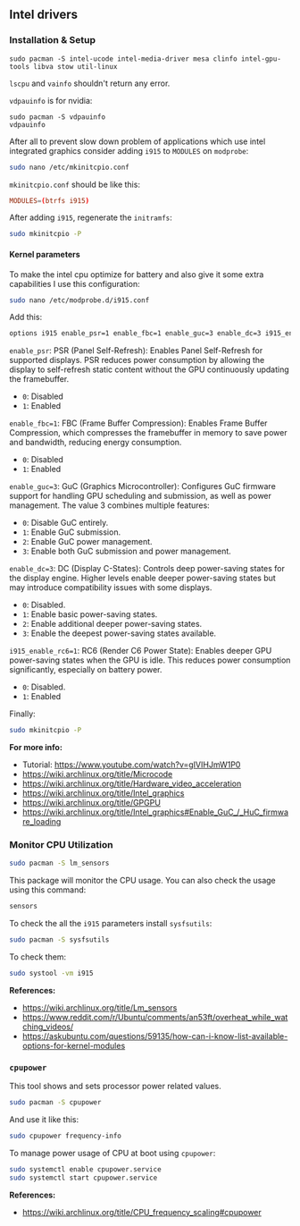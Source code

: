 ## Intel drivers

### Installation & Setup

```shell
sudo pacman -S intel-ucode intel-media-driver mesa clinfo intel-gpu-tools libva stow util-linux
```

`lscpu` and `vainfo` shouldn't return any error.

`vdpauinfo` is for nvidia:

```shell
sudo pacman -S vdpauinfo
vdpauinfo
```

After all to prevent slow down problem of applications which use intel integrated graphics consider adding `i915` to `MODULES` on `modprobe`:

```bash
sudo nano /etc/mkinitcpio.conf
```

`mkinitcpio.conf` should be like this:

```conf
MODULES=(btrfs i915)
```

After adding `i915`, regenerate the `initramfs`:

```bash
sudo mkinitcpio -P
```

#### Kernel parameters

To make the intel cpu optimize for battery and also give it some extra capabilities I use this configuration:

```bash
sudo nano /etc/modprobe.d/i915.conf
```

Add this:

```bash
options i915 enable_psr=1 enable_fbc=1 enable_guc=3 enable_dc=3 i915_enable_rc6=1
```

`enable_psr`: PSR (Panel Self-Refresh):
Enables Panel Self-Refresh for supported displays. PSR reduces power consumption by allowing the display to self-refresh static content without the GPU continuously updating the framebuffer.

- `0`: Disabled
- `1`: Enabled

`enable_fbc=1`: FBC (Frame Buffer Compression):
Enables Frame Buffer Compression, which compresses the framebuffer in memory to save power and bandwidth, reducing energy consumption.

- `0`: Disabled
- `1`: Enabled

`enable_guc=3`: GuC (Graphics Microcontroller):
Configures GuC firmware support for handling GPU scheduling and submission, as well as power management. The value 3 combines multiple features:

- `0`: Disable GuC entirely.
- `1`: Enable GuC submission.
- `2`: Enable GuC power management.
- `3`: Enable both GuC submission and power management.

`enable_dc=3`: DC (Display C-States):
Controls deep power-saving states for the display engine. Higher levels enable deeper power-saving states but may introduce compatibility issues with some displays.

- `0`: Disabled.
- `1`: Enable basic power-saving states.
- `2`: Enable additional deeper power-saving states.
- `3`: Enable the deepest power-saving states available.

`i915_enable_rc6=1`: RC6 (Render C6 Power State):
Enables deeper GPU power-saving states when the GPU is idle. This reduces power consumption significantly, especially on battery power.

- `0`: Disabled.
- `1`: Enabled

Finally:

```bash
sudo mkinitcpio -P
```

**For more info:**

- Tutorial: <https://www.youtube.com/watch?v=gIVIHJmW1P0>
- <https://wiki.archlinux.org/title/Microcode>
- <https://wiki.archlinux.org/title/Hardware_video_acceleration>
- <https://wiki.archlinux.org/title/Intel_graphics>
- <https://wiki.archlinux.org/title/GPGPU>
- <https://wiki.archlinux.org/title/Intel_graphics#Enable_GuC_/_HuC_firmware_loading>

### Monitor CPU Utilization

```bash
sudo pacman -S lm_sensors
```

This package will monitor the CPU usage. You can also check the usage using this command:

```bash
sensors
```

To check the all the `i915` parameters install `sysfsutils`:

```bash
sudo pacman -S sysfsutils
```

To check them:

```bash
sudo systool -vm i915
```

**References:**

- <https://wiki.archlinux.org/title/Lm_sensors>
- <https://www.reddit.com/r/Ubuntu/comments/an53ft/overheat_while_watching_videos/>
- <https://askubuntu.com/questions/59135/how-can-i-know-list-available-options-for-kernel-modules>

### `cpupower`

This tool shows and sets processor power related values.

```bash
sudo pacman -S cpupower
```

And use it like this:

```bash
sudo cpupower frequency-info
```

To manage power usage of CPU at boot using `cpupower`:

```bash
sudo systemctl enable cpupower.service
sudo systemctl start cpupower.service
```

**References:**

- <https://wiki.archlinux.org/title/CPU_frequency_scaling#cpupower>
